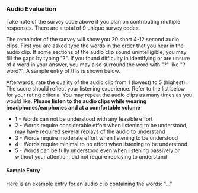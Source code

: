 ### Audio Evaluation
Take note of the survey code above if you plan on contributing multiple responses. There are a total of 9 unique survey codes.

The remainder of the survey will show you 20 short 4-12 second audio clips. First you are asked type the words in the order that you hear in the audio clip. If some sections of the audio clip sound unintelligible, you may fill the gaps by typing "?". If you found difficulty in identifying or are unsure of a word in your answer, you may also surround the word with "?" like "?word?". A sample entry of this is shown below. 

Afterwards, rate the quality of the audio clip from 1 (lowest) to 5 (highest). The score should reflect your listening experience. Refer to the list below for your rating criteria. You may repeat the audio clips as many times as you would like. **Please listen to the audio clips while wearing headphones/earphones and at a comfortable volume**

<ul>
  <li>1 - Words can not be understood with any feasible effort</li>
  <li>2 - Words require considerable effort when listening to be understood, may have required several replays of the audio to understand</li>
  <li>3 - Words require moderate effort when listening to be understood</li>
  <li>4 - Words require minimal to no effort when listening to be understood</li>
  <li>5 - Words can be fully understood even when listening passively or without your attention, did not require replaying to understand</li>
</ul> 

#### Sample Entry
Here is an example entry for an audio clip containing the words: "..."

